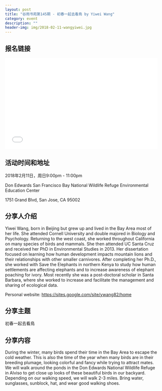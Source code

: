 ```yaml
---
layout: post
title: "谷雨书苑第145期 - 初春一起去看鳥 by Yiwei Wang"
category: event
description: ""
header-img: img/2018-02-11-wangyiwei.jpg
---
```


## 报名链接
<div style="width:100%; text-align:left;" ><iframe src="//eventbrite.com/tickets-external?eid=42894596894&ref=etckt" frameborder="0" height="300" width="100%" vspace="0" hspace="0" marginheight="5" marginwidth="5" scrolling="auto" allowtransparency="true"></iframe></div>

## 活动时间和地址
2018年2月11日，周日9:00pm - 11:00pm

Don Edwards San Francisco Bay National Wildlife Refuge Environmental Education Center
 
1751 Grand Blvd, San Jose, CA 95002


## 分享人介绍
Yiwei Wang, born in Beijing but grew up and lived in the Bay Area most of her life. She attended Cornell University and double majored in Biology and Psychology. Returning to the west coast, she worked throughout California on many species of birds and mammals. She then attended UC Santa Cruz and received her PhD in Environmental Studies in 2013. Her dissertation focused on learning how human development impacts mountain lions and their relationships with other smaller carnivores. After completing her Ph.D., she worked with Save the Elephants in northern Kenya to study how human settlements are affecting elephants and to increase awareness of elephant poaching for ivory. Most recently she was a post-doctoral scholar in Santa Barbara, where she worked to increase and facilitate the management and sharing of ecological data.

Personal website: https://sites.google.com/site/ywang82/home 


## 分享主题
初春一起去看鳥


## 分享内容 
During the winter, many birds spend their time in the Bay Area to escape the cold weather. This is also the time of the year when many birds are in their breeding plumage, looking colorful and fancy while trying to attract mates. We will walk around the ponds in the Don Edwards National Wildlife Refuge in Alviso to get close up looks of these beautiful birds in our backyard. Depending on our walking speed, we will walk 2-3 miles. Bring water, sunglasses, sunblock, hat, and wear good walking shoes.
